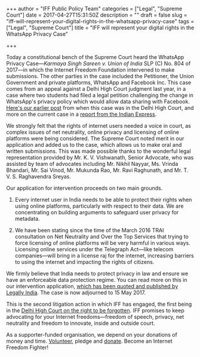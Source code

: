 +++
author = "IFF Public Policy Team"
categories = ["Legal", "Supreme Court"]
date = 2017-04-27T15:31:50Z
description = ""
draft = false
slug = "iff-will-represent-your-digital-rights-in-the-whatsapp-privacy-case"
tags = ["Legal", "Supreme Court"]
title = "IFF will represent your digital rights in the WhatsApp Privacy Case"

+++


Today a constitutional bench of the Supreme Court heard the WhatsApp Privacy Case—_Karmaya Singh Sareen v. Union of India_ SLP (C) No. 804 of 2017—in which the Internet Freedom Foundation intervened to make submissions. The other parties in the case included the Petitioner, the Union Government and private platforms, WhatsApp and Facebook Inc. This case comes from an appeal against a Delhi High Court judgment last year, in a case where two students had filed a legal petition challenging the change in WhatsApp's privacy policy which would allow data sharing with Facebook. [Here's our earlier post](https://www.internetfreedom.in/whatsapp-privacy-case-calls-for-urgent-government-action-to-protect-user-privacy/) from when this case was in the Delhi High Court, and more on the current case in a [report from the Indian Express](http://indianexpress.com/article/technology/tech-news-technology/whatsapp-facebook-privacy-case-supreme-court-everything-you-need-to-know-4631853/).

We strongly felt that the rights of internet users needed a voice in court, as complex issues of net neutrality, online privacy and licensing of online platforms were being considered. The Supreme Court noted merit in our application and added us to the case, which allows us to make oral and written submissions. This was made possible thanks to the wonderful legal representation provided by Mr. K. V. Vishwanath, Senior Advocate, who was assisted by team of advocates including Mr. Nikhil Nayyar, Ms. Vrinda Bhandari, Mr. Sai Vinod, Mr. Mukunda Rao, Mr. Ravi Raghunath, and Mr. T. V. S. Raghavendra Sreyas. 

Our application for intervention proceeds on two main grounds.
 
1. Every internet user in India needs to be able to protect their rights when using online platforms, particularly with respect to their data. We are concentrating on building arguments to safeguard user privacy for metadata. 

2. We have been stating since the time of the March 2016 TRAI consultation on Net Neutrality and Over the Top Services that trying to force licensing of online platforms will be very harmful in various ways. Licensing online services under the Telegraph Act—like telecom companies—will bring in a license raj for the internet, increasing barriers to using the internet and impacting the rights of citizens.
 
We firmly believe that India needs to protect privacy in law and ensure we have an enforceable data protection regime. You can read more on this in our intervention application, [which has been quoted and published by Legally India](https://www.documentcloud.org/documents/3679189-WhatsApp-IFF-Intervention-Application.html). The case is now adjourned to 15 May 2017. 

This is the second litigation action in which IFF has engaged, the first being in the [Delhi High Court on the right to be forgotten](https://www.internetfreedom.in/intervention-in-the-high-court-of-delhi-on-the-right-to-be-forgotten/). IFF promises to keep advocating for your Internet freedoms—freedom of speech, privacy, net neutrality and freedom to innovate, inside and outside court.

As a supporter-funded organisation, we depend on your donations of money and time. [Volunteer](https://internetfreedom.in/support/), pledge and [donate](https://internetfreedom.in/donate/). Become an Internet Freedom Fighter!

